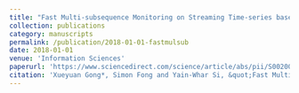 ```yaml
---
title: "Fast Multi-subsequence Monitoring on Streaming Time-series based on Forward-propagation"
collection: publications
category: manuscripts
permalink: /publication/2018-01-01-fastmulsub
date: 2018-01-01
venue: 'Information Sciences'
paperurl: 'https://www.sciencedirect.com/science/article/abs/pii/S0020025518302007'
citation: 'Xueyuan Gong*, Simon Fong and Yain-Whar Si, &quot;Fast Multi-subsequence Monitoring on Streaming Time-series based on Forward-propagation,&quot; Information Sciences, 2018, 450: 73-88.'
---
```

